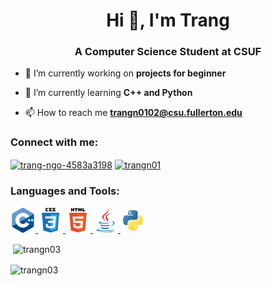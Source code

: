 <h1 align="center">Hi 👋, I'm Trang</h1>
<h3 align="center">A Computer Science Student at CSUF</h3>

- 🔭 I’m currently working on **projects for beginner**

- 🌱 I’m currently learning **C++ and Python**

- 📫 How to reach me **trangn0102@csu.fullerton.edu**

<h3 align="left">Connect with me:</h3>
<p align="left">
<a href="https://linkedin.com/in/trang-ngo-4583a3198" target="blank"><img align="center" src="https://raw.githubusercontent.com/rahuldkjain/github-profile-readme-generator/master/src/images/icons/Social/linked-in-alt.svg" alt="trang-ngo-4583a3198" height="30" width="40" /></a>
<a href="https://fb.com/trangn01" target="blank"><img align="center" src="https://raw.githubusercontent.com/rahuldkjain/github-profile-readme-generator/master/src/images/icons/Social/facebook.svg" alt="trangn01" height="30" width="40" /></a>
</p>

<h3 align="left">Languages and Tools:</h3>
<p align="left"> <a href="https://www.w3schools.com/cpp/" target="_blank" rel="noreferrer"> <img src="https://raw.githubusercontent.com/devicons/devicon/master/icons/cplusplus/cplusplus-original.svg" alt="cplusplus" width="40" height="40"/> </a> <a href="https://www.w3schools.com/css/" target="_blank" rel="noreferrer"> <img src="https://raw.githubusercontent.com/devicons/devicon/master/icons/css3/css3-original-wordmark.svg" alt="css3" width="40" height="40"/> </a> <a href="https://www.w3.org/html/" target="_blank" rel="noreferrer"> <img src="https://raw.githubusercontent.com/devicons/devicon/master/icons/html5/html5-original-wordmark.svg" alt="html5" width="40" height="40"/> </a> <a href="https://www.java.com" target="_blank" rel="noreferrer"> <img src="https://raw.githubusercontent.com/devicons/devicon/master/icons/java/java-original.svg" alt="java" width="40" height="40"/> </a> <a href="https://www.python.org" target="_blank" rel="noreferrer"> <img src="https://raw.githubusercontent.com/devicons/devicon/master/icons/python/python-original.svg" alt="python" width="40" height="40"/> </a> </p>

<p>&nbsp;<img align="center" src="https://github-readme-stats.vercel.app/api?username=trangn03&show_icons=true&locale=en" alt="trangn03" /></p>

<p><img align="center" src="https://github-readme-streak-stats.herokuapp.com/?user=trangn03&" alt="trangn03" /></p>
